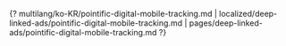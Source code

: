 {? multilang/ko-KR/pointific-digital-mobile-tracking.md | localized/deep-linked-ads/pointific-digital-mobile-tracking.md | pages/deep-linked-ads/pointific-digital-mobile-tracking.md ?}
